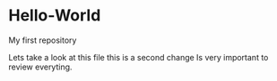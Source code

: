 # Hello-World
My first repository

Lets take a look at this file
this is a second change
Is very important to review everyting.
